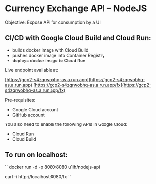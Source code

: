 # Currency Exchange API – NodeJS

Objective: 
Expose API for consumption by a UI

## CI/CD with Google Cloud Build and Cloud Run:

* builds docker image with Cloud Build
* pushes docker image into Container Registry
* deploys docker image to Cloud Run

Live endpoint available at: 

[https://gcp2-s4zqrwobhq-as.a.run.app](https://gcp2-s4zqrwobhq-as.a.run.app)
[https://gcp2-s4zqrwobhq-as.a.run.app/fx](https://gcp2-s4zqrwobhq-as.a.run.app/fx)

Pre-requisites:

* Google Cloud account
* GitHub account

You also need to enable the following APIs in Google Cloud:

* Cloud Run
* Cloud Build 

## To run on localhost:
``
docker run -d -p 8080:8080 u1ih/nodejs-api

curl -i http://localhost:8080/fx
``

